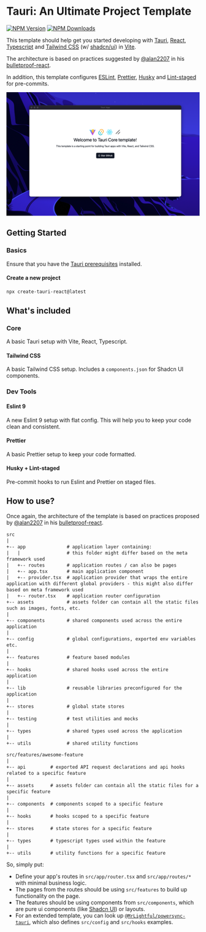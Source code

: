 # Tauri: An Ultimate Project Template

[![NPM Version](https://img.shields.io/npm/v/create-tauri-react)](https://www.npmjs.com/package/create-tauri-react)
[![NPM Downloads](https://img.shields.io/npm/dm/create-tauri-react)](https://www.npmjs.com/package/create-tauri-react)

This template should help get you started developing with [Tauri](https://tauri.app), [React](https://reactjs.org), [Typescript](https://typescriptlang.org) and [Tailwind CSS](https://tailwindcss.com) (w/ [shadcn/ui](https://ui.shadcn.com/)) in [Vite](https://vitejs.dev).

The architecture is based on practices suggested by [@alan2207](https://github.com/alan2207) in his [bulletproof-react](https://github.com/alan2207/bulletproof-react/blob/master/docs/project-structure.md).

In addition, this template configures [ESLint](https://eslint.org/), [Prettier](https://prettier.io/), [Husky](https://typicode.github.io/husky/) and [Lint-staged](https://github.com/lint-staged/lint-staged) for pre-commits.

![Demo Screenshot](./assets/demo.png)

## Getting Started

### Basics

Ensure that you have the [Tauri prerequisites](https://tauri.app/v1/guides/getting-started/prerequisites) installed.

#### Create a new project

```bash
npx create-tauri-react@latest
```

## What's included

### Core

A basic Tauri setup with Vite, React, Typescript.

#### Tailwind CSS

A basic Tailwind CSS setup. Includes a `components.json` for Shadcn UI components.

### Dev Tools

#### Eslint 9

A new Eslint 9 setup with flat config. This will help you to keep your code clean and consistent.

#### Prettier

A basic Prettier setup to keep your code formatted.

#### Husky + Lint-staged

Pre-commit hooks to run Eslint and Prettier on staged files.

## How to use?

Once again, the architecture of the template is based on practices proposed by [@alan2207](https://github.com/alan2207) in his [bulletproof-react](https://github.com/alan2207/bulletproof-react/blob/master/docs/project-structure.md).

```
src
|
+-- app               # application layer containing:
|   |                 # this folder might differ based on the meta framework used
|   +-- routes        # application routes / can also be pages
|   +-- app.tsx       # main application component
|   +-- provider.tsx  # application provider that wraps the entire application with different global providers - this might also differ based on meta framework used
|   +-- router.tsx    # application router configuration
+-- assets            # assets folder can contain all the static files such as images, fonts, etc.
|
+-- components        # shared components used across the entire application
|
+-- config            # global configurations, exported env variables etc.
|
+-- features          # feature based modules
|
+-- hooks             # shared hooks used across the entire application
|
+-- lib               # reusable libraries preconfigured for the application
|
+-- stores            # global state stores
|
+-- testing           # test utilities and mocks
|
+-- types             # shared types used across the application
|
+-- utils             # shared utility functions
```

```
src/features/awesome-feature
|
+-- api         # exported API request declarations and api hooks related to a specific feature
|
+-- assets      # assets folder can contain all the static files for a specific feature
|
+-- components  # components scoped to a specific feature
|
+-- hooks       # hooks scoped to a specific feature
|
+-- stores      # state stores for a specific feature
|
+-- types       # typescript types used within the feature
|
+-- utils       # utility functions for a specific feature
```

So, simply put:

- Define your app's routes in `src/app/router.tsx` and `src/app/routes/*` with minimal business logic.
- The pages from the routes should be using `src/features` to build up functionality on the page.
- The features should be using components from `src/components`, which are pure ui components (like [Shadcn UI](https://ui.shadcn.com/)) or layouts.
- For an extended template, you can look up [`@MrLightful/powersync-tauri`](https://github.com/MrLightful/powersync-tauri), which also defines `src/config` and `src/hooks` examples.
